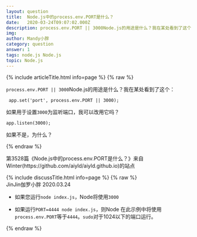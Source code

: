 ```yaml
---
layout: question
title:  Node.js中的process.env.PORT是什么？
date:   2020-03-24T09:07:02.000Z
description: process.env.PORT || 3000Node.js的用途是什么？我在某处看到了这个： app.set('port', process.en...
img: 
author: Mandy小胖
category: question
answer: 1
tags: node.js Node.js
topic: Node.js
---
```

<div class="article-root">
  <div class="article">
    {% include articleTitle.html info=page %}
    {% raw %}
    <div class="article-content"><p><font style="vertical-align: inherit;"></font><code>process.env.PORT || 3000</code><font style="vertical-align: inherit;"><font style="vertical-align: inherit;">Node.js的用途是</font><font style="vertical-align: inherit;">什么</font><font style="vertical-align: inherit;">？</font><font style="vertical-align: inherit;">我在某处看到了这个：</font></font></p>

<pre><code> app.set('port', process.env.PORT || 3000);
</code></pre>

<p><font style="vertical-align: inherit;"><font style="vertical-align: inherit;">如果用于设置</font></font><code>3000</code><font style="vertical-align: inherit;"><font style="vertical-align: inherit;">为监听端口，我可以改用它吗？</font></font></p>

<pre><code>app.listen(3000);
</code></pre>

<p><font style="vertical-align: inherit;"><font style="vertical-align: inherit;">如果不是，为什么？</font></font></p></div>
    {% endraw %}
  </div>
  <p class="winter_mark">第3528篇《Node.js中的process.env.PORT是什么？》来自Winter(https://github.com/aiyld/aiyld.github.io)的站点</p>
  <div class="discuss-wrapper">
    {% include discussTitle.html info=page %}
    {% raw %}
    <div class="discuss-item">
        <div class="discuss-parent">
          <div class="discuss-meta">
            <span class="discuss-user">JinJin伽罗小胖</span>
            <span class="discuss-time">2020.03.24</span>
          </div>
          <div class="discuss-comment"><ul>
<li><p><font style="vertical-align: inherit;"><font style="vertical-align: inherit;">如果您运行</font></font><code>node index.js</code><font style="vertical-align: inherit;"><font style="vertical-align: inherit;">，Node将使用</font></font><code>3000</code></p></li>
<li><p><font style="vertical-align: inherit;"><font style="vertical-align: inherit;">如果运行</font></font><code>PORT=4444 node index.js</code><font style="vertical-align: inherit;"><font style="vertical-align: inherit;">，则Node </font><font style="vertical-align: inherit;">在此示例</font><font style="vertical-align: inherit;">中将使用</font></font><code>process.env.PORT</code><font style="vertical-align: inherit;"><font style="vertical-align: inherit;">等于</font></font><code>4444</code><font style="vertical-align: inherit;"><font style="vertical-align: inherit;">。</font></font><code>sudo</code><font style="vertical-align: inherit;"><font style="vertical-align: inherit;">对于1024以下的端口</font><font style="vertical-align: inherit;">运行</font><font style="vertical-align: inherit;">。</font></font></p></li>
</ul></div>
        </div></div>
    {% endraw %}
  </div>
<div>
